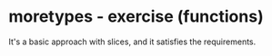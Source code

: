 # moretypes - exercise (functions)

It's a basic approach with slices, and it satisfies the requirements.
